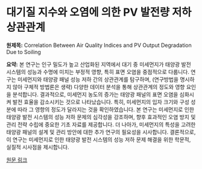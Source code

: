 # 대기질 지수와 오염에 의한 PV 발전량 저하 상관관계

**원제목:** Correlation Between Air Quality Indices and PV Output Degradation Due to Soiling

**요약:** 본 연구는 인구 밀도가 높고 산업화된 지역에서 대기 중 미세먼지가 태양광 발전 시스템의 성능과 수명에 미치는 부정적 영향, 특히 표면 오염을 중점적으로 다룹니다.  연구는 미세먼지와 태양광 패널 성능 저하 간의 상관관계를 탐구하며,  (연구방법을 명시하지 않아 구체적 방법론은 생략)  다양한 데이터 분석을 통해 상관관계의 정도와 영향 요인을 분석합니다.  결과적으로, 미세먼지 농도의 증가는 태양광 패널의 표면 오염을 심화시켜 발전 효율을 감소시키는 것으로 나타났습니다.  특히, 미세먼지의 입자 크기와 구성 성분에 따라 그 영향의 정도가 달라지는 것을 확인하였습니다.  본 연구는 미세먼지로 인한 태양광 발전 시스템의 성능 저하 문제의 심각성을 강조하며,  향후 효과적인 오염 방지 및 관리 전략 수립에 중요한 기초 자료를 제공합니다.  더 나아가,  미세먼지의 특성을 고려한 태양광 패널의 설계 및 관리 방안에 대한 추가 연구의 필요성을 시사합니다.  결론적으로, 이 연구는 미세먼지로 인한 태양광 발전 시스템의 성능 저하 문제 해결을 위한  학문적, 실질적 시사점을 제시합니다.

[원문 링크](https://www.researchgate.net/profile/Evelyn-Sophia/publication/393791614_Correlation_Between_Air_Quality_Indices_and_PV_Output_Degradation_Due_to_Soiling/links/687a61a3ba8eac4f17277945/Correlation-Between-Air-Quality-Indices-and-PV-Output-Degradation-Due-to-Soiling.pdf)
